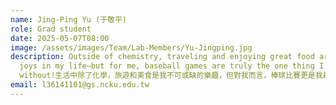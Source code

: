 ```yaml
---
name: Jing-Ping Yu (于敬平)
role: Grad student
date: 2025-05-07T08:00
image: /assets/images/Team/Lab-Members/Yu-Jingping.jpg
description: Outside of chemistry, traveling and enjoying great food are essential
  joys in my life—but for me, baseball games are truly the one thing I can’t live
  without!生活中除了化學，旅遊和美食是我不可或缺的樂趣，但對我而言，棒球比賽更是我最無法割捨的一部分。⚾⚾⚾
email: l36141101@gs.ncku.edu.tw
---
```

